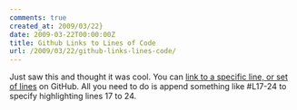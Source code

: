 ```yaml
---
comments: true
created_at: 2009/03/22}
date: 2009-03-22T00:00:00Z
title: Github Links to Lines of Code
url: /2009/03/22/github-links-lines-code/
---
```


Just saw this and thought it was cool. You can [link to a specific line, or set of lines](http://github.com/garethr/booky/blob/08615163198a2b51353aeba07f25ec9ed477d60c/src/booky/lib/builder.py#L17-24) on GitHub. All you need to do is append something like \#L17-24 to specify highlighting lines 17 to 24.
